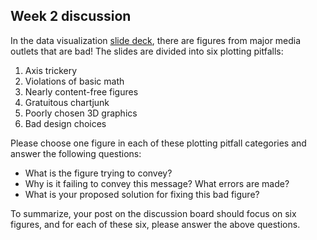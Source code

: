 ## Week 2 discussion

In the data visualization [slide deck](/slides/week2-dataviz.pdf), there are figures from major media outlets that are bad!  The slides are divided into six plotting pitfalls:

1. Axis trickery
2. Violations of basic math
3. Nearly content-free figures 
4. Gratuitous chartjunk
5. Poorly chosen 3D graphics 
6. Bad design choices

Please choose one figure in each of these plotting pitfall categories and answer the following questions:

- What is the figure trying to convey?
- Why is it failing to convey this message?  What errors are made?
- What is your proposed solution for fixing this bad figure?

To summarize, your post on the discussion board should focus on six figures, and for each of these six, please answer the above questions.  